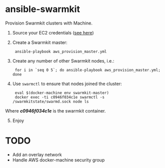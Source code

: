 # ansible-swarmkit

Provision Swarmkit clusters with Machine.

1. Source your EC2 credentials (<a href="https://github.com/docker/machine/blob/master/docs/drivers/aws.md">see here</a>)

2. Create a Swarmkit master:

        ansible-playbook aws_provision_master.yml

3. Create any number of other Swarmkit nodes, i.e.:

        for i in `seq 0 5`; do ansible-playbook aws_provision_master.yml; done

4. Use `swarmctl` to ensure that nodes joined the cluster:

        eval $(docker-machine env swarmkit-master)
        docker exec -ti c0946f034c1e swarmctl -s /swarmkitstate/swarmd.sock node ls

Where ***c0946f034c1e*** is the swarmkit container.

5. Enjoy


TODO
====

* Add an overlay network
* Handle AWS docker-machine security group
